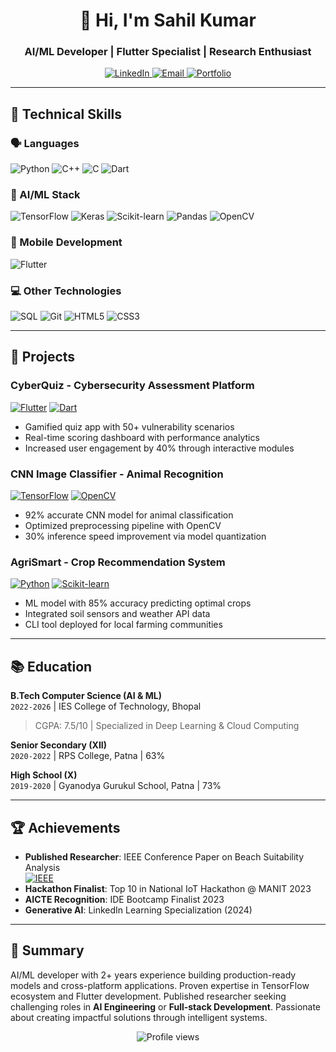 <h1 align="center">👋 Hi, I'm Sahil Kumar</h1>
<h3 align="center">AI/ML Developer | Flutter Specialist | Research Enthusiast</h3>

<p align="center">
  <a href="https://linkedin.com/in/sahil-kumar-11731b28a">
    <img src="https://img.shields.io/badge/LinkedIn-0A66C2?logo=linkedin&logoColor=white&style=for-the-badge" alt="LinkedIn">
  </a>
  <a href="mailto:contact.sahilkumar969@gmail.com">
    <img src="https://img.shields.io/badge/Email-EA4335?logo=gmail&logoColor=white&style=for-the-badge" alt="Email">
  </a>
  <a href="https://github.com/sahilgupta969">
    <img src="https://img.shields.io/badge/Portfolio-4285F4?logo=google-chrome&logoColor=white&style=for-the-badge" alt="Portfolio">
  </a>
</p>

---

## 🔧 Technical Skills

### 🗣️ Languages
![Python](https://img.shields.io/badge/Python-3776AB?logo=python&logoColor=white)
![C++](https://img.shields.io/badge/C++-00599C?logo=c%2B%2B&logoColor=white)
![C](https://img.shields.io/badge/C-A8B9CC?logo=c&logoColor=black)
![Dart](https://img.shields.io/badge/Dart-0175C2?logo=dart&logoColor=white)

### 🤖 AI/ML Stack
![TensorFlow](https://img.shields.io/badge/TensorFlow-FF6F00?logo=tensorflow&logoColor=white)
![Keras](https://img.shields.io/badge/Keras-D00000?logo=keras&logoColor=white)
![Scikit-learn](https://img.shields.io/badge/ScikitLearn-F7931E?logo=scikitlearn&logoColor=white)
![Pandas](https://img.shields.io/badge/Pandas-150458?logo=pandas&logoColor=white)
![OpenCV](https://img.shields.io/badge/OpenCV-5C3EE8?logo=opencv&logoColor=white)

### 📱 Mobile Development
![Flutter](https://img.shields.io/badge/Flutter-02569B?logo=flutter&logoColor=white)

### 💻 Other Technologies
![SQL](https://img.shields.io/badge/SQL-4479A1?logo=postgresql&logoColor=white)
![Git](https://img.shields.io/badge/Git-F05032?logo=git&logoColor=white)
![HTML5](https://img.shields.io/badge/HTML5-E34F26?logo=html5&logoColor=white)
![CSS3](https://img.shields.io/badge/CSS3-1572B6?logo=css3&logoColor=white)

---

## 🚀 Projects

### CyberQuiz - Cybersecurity Assessment Platform
[![Flutter](https://img.shields.io/badge/Flutter-02569B?logo=flutter&logoColor=white)](https://flutter.dev)
[![Dart](https://img.shields.io/badge/Dart-0175C2?logo=dart&logoColor=white)](https://dart.dev)
- Gamified quiz app with 50+ vulnerability scenarios
- Real-time scoring dashboard with performance analytics
- Increased user engagement by 40% through interactive modules

### CNN Image Classifier - Animal Recognition
[![TensorFlow](https://img.shields.io/badge/TensorFlow-FF6F00?logo=tensorflow&logoColor=white)](https://tensorflow.org)
[![OpenCV](https://img.shields.io/badge/OpenCV-5C3EE8?logo=opencv&logoColor=white)](https://opencv.org)
- 92% accurate CNN model for animal classification
- Optimized preprocessing pipeline with OpenCV
- 30% inference speed improvement via model quantization

### AgriSmart - Crop Recommendation System
[![Python](https://img.shields.io/badge/Python-3776AB?logo=python&logoColor=white)](https://python.org)
[![Scikit-learn](https://img.shields.io/badge/ScikitLearn-F7931E?logo=scikitlearn&logoColor=white)](https://scikit-learn.org)
- ML model with 85% accuracy predicting optimal crops
- Integrated soil sensors and weather API data
- CLI tool deployed for local farming communities

---

## 📚 Education

**B.Tech Computer Science (AI & ML)**  
`2022-2026` | IES College of Technology, Bhopal  
> CGPA: 7.5/10 | Specialized in Deep Learning & Cloud Computing  

**Senior Secondary (XII)**  
`2020-2022` | RPS College, Patna | 63%  

**High School (X)**  
`2019-2020` | Gyanodya Gurukul School, Patna | 73%  

---

## 🏆 Achievements
- **Published Researcher**: IEEE Conference Paper on Beach Suitability Analysis  
  [![IEEE](https://img.shields.io/badge/IEEE-00629B?logo=ieee&logoColor=white)](https://ieeexplore.ieee.org/document/XXXXXXX)
- **Hackathon Finalist**: Top 10 in National IoT Hackathon @ MANIT 2023  
- **AICTE Recognition**: IDE Bootcamp Finalist 2023
- **Generative AI**: LinkedIn Learning Specialization (2024)

---

## 📌 Summary  
AI/ML developer with 2+ years experience building production-ready models and cross-platform applications. Proven expertise in TensorFlow ecosystem and Flutter development. Published researcher seeking challenging roles in **AI Engineering** or **Full-stack Development**. Passionate about creating impactful solutions through intelligent systems.

<p align="center">
  <img src="https://komarev.com/ghpvc/?username=sahilgupta969&label=Profile+Views&color=blue&style=flat" alt="Profile views">
</p>
